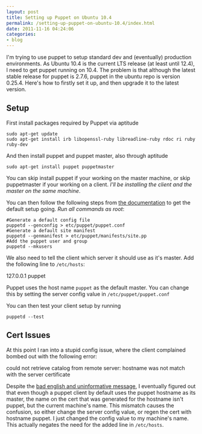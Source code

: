 ```yaml
---
layout: post
title: Setting up Puppet on Ubuntu 10.4
permalink: /setting-up-puppet-on-ubuntu-10.4/index.html
date: 2011-11-16 04:24:06
categories:
- blog
---
```


I'm trying to use puppet to setup standard dev and (eventually) production environments. As Ubuntu 10.4 is the current LTS release (at least until 12.4), I need to get puppet running on 10.4. The problem is that although the latest stable release for puppet is 2.7.6, puppet in the ubuntu repo is version 0.25.4. Here's how to firstly set it up, and then upgrade it to the latest version.

Setup
-----

First install packages required by Puppet via aptitude

    sudo apt-get update
    sudo apt-get install irb libopenssl-ruby libreadline-ruby rdoc ri ruby ruby-dev

And then install puppet and puppet master, also through aptitude

    sudo apt-get install puppet puppetmaster

You can skip install puppet if your working on the master machine, or skip puppetmaster if your working on a client. *I'll be installing the client and the master on the same machine*.

You can then follow the following steps from [the documentation][1] to get the default setup going. *Run all commands as root*:

    #Generate a default config file
    puppetd --genconfig > etc/puppet/puppet.conf
    #Generate a default site manifest
    puppetd --genmanifest > etc/puppet/manifests/site.pp
    #Add the puppet user and group
    puppetd --mkusers

We also need to tell the client which server it should use as it's master. Add the following line to `/etc/hosts`:

127.0.0.1 puppet

Puppet uses the host name `puppet` as the default master. You can change this by setting the server config value in `/etc/puppet/puppet.conf`

You can then test your client setup by running

    puppetd --test

Cert Issues
-----------

At this point I ran into a stupid config issue, where the client complained bombed out with the following error:

could not retrieve catalog from remote server: hostname was not match with the server certificate

Despite the [bad english and uninformative message][2], I eventually figured out that even though a puppet client by default uses the puppet hostname as its master, the name on the cert that was generated for the hostname isn't puppet, but the current machine's name. This mismatch causes the confusion, so either change the server config value, or regen the cert with hostname puppet. I just changed the config value to my machine's name. This actually negates the need for the added line in `/etc/hosts`.


  [1]: http://docs.puppetlabs.com/references/0.25.4/configuration.html
  [2]: http://projects.puppetlabs.com/issues/7224
